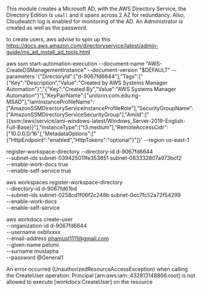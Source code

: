 This module creates a Microsoft AD, with the AWS Directory Service, the Directory Edition is `small` and it spans across 2 AZ for redundancy. Also, Cloudwatch log is enabled for monitoring of the AD. An Administrator is created as well as the password. 

to create users, aws advise to spin up this https://docs.aws.amazon.com/directoryservice/latest/admin-guide/ms_ad_install_ad_tools.html


aws ssm start-automation-execution --document-name "AWS-CreateDSManagementInstance" --document-version "\$DEFAULT" --parameters '{"DirectoryId":["d-9067fd6644"],"Tags":["{\"Key\":\"Description\",\"Value\":\"Created by AWS Systems Manager Automation\"}","{\"Key\":\"Created By\",\"Value\":\"AWS Systems Manager Automation\"}"],"KeyPairName":["unilorin.com.edu.ng-MSAD"],"IamInstanceProfileName":["AmazonSSMDirectoryServiceInstanceProfileRole"],"SecurityGroupName":["AmazonSSMDirectoryServiceSecurityGroup"],"AmiId":["{{ssm:/aws/service/ami-windows-latest/Windows_Server-2019-English-Full-Base}}"],"InstanceType":["t3.medium"],"RemoteAccessCidr":["10.0.0.0/16"],"MetadataOptions":["{\"HttpEndpoint\":\"enabled\",\"HttpTokens\":\"optional\"}"]}' --region us-east-1




  register-workspace-directory
--directory-id d-9067fd6644 \
--subnet-ids subnet-039425011fe353851 subnet-083332807a973bcf2 \
--enable-work-docs true \
--enable-self-service true


aws workspaces register-workspace-directory \
    --directory-id d-9067fd61bd \
    --subnet-ids subnet-0258cd1f06f2c248b subnet-0cc7fc52a72f54299 \
    --enable-work-docs \
    --enable-self-service

 
aws workdocs  create-user \
    --organization-id d-9067fd6644 \
    --username oxblixxxx \
    --email-address phamust1111@gmail.com \
    --given-name pelumi \
    --surname mustapha \
    --password @General1

An error occurred (UnauthorizedResourceAccessException) when calling the CreateUser operation: Principal [arn:aws:iam::432813148866:root] is not allowed to execute [workdocs:CreateUser] on the resource